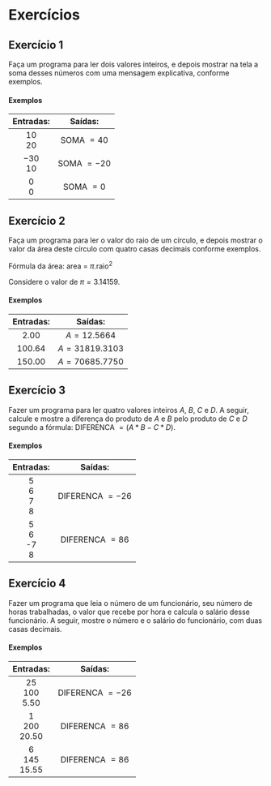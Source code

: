 # Exercícios

## Exercício 1

Faça um programa para ler dois valores inteiros, e depois mostrar na tela a soma desses números com uma mensagem explicativa, conforme exemplos.

#### Exemplos

|                    Entradas:                     |                   Saídas:                   |
| :----------------------------------------------------------: | :----------------------------------------------------------: |
| $10$ <br/> $20$ | SOMA $= 40$ |
| $-30$ <br/> $10$ | SOMA $= -20$ |
| $0$ <br/> $0$ | SOMA $= 0$ |

## Exercício 2

Faça um programa para ler o valor do raio de um círculo, e depois mostrar o valor da área deste círculo com quatro casas decimais conforme exemplos.

Fórmula da área: $\text{area = }\pi . \text{raio}^{2}$

Considere o valor de $\pi = 3.14159$.

#### Exemplos

|                    Entradas:                     |                   Saídas:                   |
| :----------------------------------------------------------: | :----------------------------------------------------------: |
| $2.00$ | $A = 12.5664$ |
| $100.64$ | $A = 31819.3103$ |
| $150.00$ | $A = 70685.7750$ |

## Exercício 3

Fazer um programa para ler quatro valores inteiros $A$, $B$, $C$ e $D$. A seguir, calcule e mostre a diferença do produto de $A$ e $B$ pelo produto de $C$ e $D$ segundo a fórmula: DIFERENCA $= (A * B - C * D)$.

#### Exemplos

|                    Entradas:                     |                   Saídas:                   |
| :----------------------------------------------------------: | :----------------------------------------------------------: |
| 5 <br/> 6 <br/> 7 <br/> 8 | DIFERENCA $= -26$ |
| 5 <br/> 6 <br/> -7 <br/> 8 | DIFERENCA $= 86$ |

## Exercício 4

Fazer um programa que leia o número de um funcionário, seu número de horas trabalhadas, o valor que recebe por hora e calcula o salário desse funcionário. A seguir, mostre o número e o salário do funcionário, com duas casas decimais.

#### Exemplos

|                    Entradas:                     |                   Saídas:                   |
| :----------------------------------------------------------: | :----------------------------------------------------------: |
| 25 <br/> 100 <br/> 5.50 | DIFERENCA $= -26$ |
| 1 <br/> 200 <br/> 20.50 | DIFERENCA $= 86$ |
| 6 <br/> 145 <br/> 15.55 | DIFERENCA $= 86$ |
